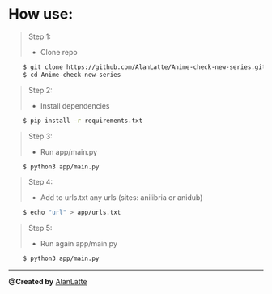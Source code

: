 # How use:
> Step 1:
>- Clone repo
```sh
	$ git clone https://github.com/AlanLatte/Anime-check-new-series.git
	$ cd Anime-check-new-series
```
> Step 2:
>- Install dependencies
```sh
	$ pip install -r requirements.txt
```
> Step 3:
>- Run app/main.py
```sh
	$ python3 app/main.py
```
> Step 4:
>- Add to urls.txt any urls (sites: anilibria or anidub)
```sh
	$ echo "url" > app/urls.txt
```
> Step 5:
>- Run again app/main.py
```sh
	$ python3 app/main.py
```
___
__@Created by__ [AlanLatte](https://t.me/AlanLatte/)
